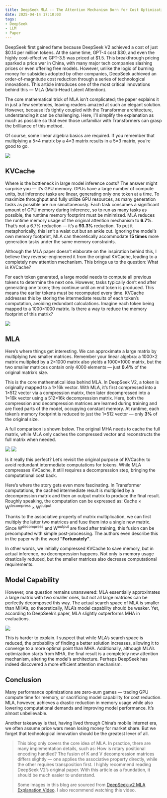 ```yaml
---
title: DeepSeek MLA -- The Attention Mechanism Born for Cost Optimization
date: 2025-04-14 17:10:03
tags:
- DeepSeek
- LLM
- Paper
---
```

DeepSeek first gained fame because DeepSeek V2 achieved a cost of just \$0.14 per million tokens. At the same time, GPT-4 cost \$30, and even the highly cost-effective GPT-3.5 was priced at \$1.5. This breakthrough pricing sparked a price war in China, with many major tech companies slashing prices or even offering free models. However, unlike the logic of burning money for subsidies adopted by other companies, DeepSeek achieved an order-of-magnitude cost reduction through a series of technological innovations. This article introduces one of the most critical innovations behind this — MLA (Multi-Head Latent Attention).

The core mathematical trick of MLA isn’t complicated; the paper explains it in just a few sentences, leaving readers amazed at such an elegant solution. However, because it’s tightly coupled with the Transformer architecture, understanding it can be challenging. Here, I’ll simplify the explanation as much as possible so that even those unfamiliar with Transformers can grasp the brilliance of this method.

Of course, some linear algebra basics are required. If you remember that multiplying a 5×4 matrix by a 4×3 matrix results in a 5×3 matrix, you’re good to go.

![](../images/20250414233740.png)

## KVCache

Where is the bottleneck in large model inference costs? The answer might surprise you — it’s GPU memory. GPUs have a large number of compute units, but inference tasks are linear, generating only one token at a time. To maximize throughput and fully utilize GPU resources, as many generation tasks as possible are run simultaneously. Each task consumes a significant amount of GPU memory during inference, so to run as many tasks as possible, the runtime memory footprint must be minimized. MLA reduces the runtime memory usage of the original attention mechanism to **6.7%**. That’s not a 6.7% reduction — it’s a **93.3%** reduction. To put it metaphorically, this isn’t a waist cut but an ankle cut. Ignoring the model’s own memory footprint, MLA can theoretically accommodate **15 times** more generation tasks under the same memory constraints.

Although the MLA paper doesn’t elaborate on the inspiration behind this, I believe they reverse-engineered it from the original KVCache, leading to a completely new attention mechanism. This brings us to the question: What is KVCache?

For each token generated, a large model needs to compute all previous tokens to determine the next one. However, tasks typically don’t end after generating one token; they continue until an end token is produced. This means the earlier tokens must be recomputed every time. KVCache addresses this by storing the intermediate results of each token’s computation, avoiding redundant calculations. Imagine each token being mapped to a 1000×1000 matrix. Is there a way to reduce the memory footprint of this matrix?

![](../images/20250414234534.png)

## MLA
Here’s where things get interesting. We can approximate a large matrix by multiplying two smaller matrices. Remember your linear algebra: a 1000×2 matrix multiplied by a 2×1000 matrix also yields a 1000×1000 matrix, but the two smaller matrices contain only 4000 elements — just **0.4%** of the original matrix’s size.

This is the core mathematical idea behind MLA. In DeepSeek V2, a token is originally mapped to a 1×16k vector. With MLA, it’s first compressed into a 1×512 vector via a compression matrix, then later decompressed into a 1×16k vector using a 512×16k decompression matrix. Here, both the compression and decompression matrices are learned during training and are fixed parts of the model, occupying constant memory. At runtime, each token’s memory footprint is reduced to just the 1×512 vector — only **3%** of the original size.

A full comparison is shown below. The original MHA needs to cache the full matrix, while MLA only caches the compressed vector and reconstructs the full matrix when needed.

![](../images/20250415000024.png)
![](../images/20250414235538.png)

Is it really this perfect? Let’s revisit the original purpose of KVCache: to avoid redundant intermediate computations for tokens. While MLA compresses KVCache, it still requires a decompression step, bringing the computational cost back.

Here’s where the story gets even more fascinating. In Transformer computations, the cached intermediate result is multiplied by a decompression matrix and then an output matrix to produce the final result. Roughly speaking, the computation can be expressed as: Cache × W<sup>decompress</sup> × W<sup>output</sup>

Thanks to the associative property of matrix multiplication, we can first multiply the latter two matrices and fuse them into a single new matrix. Since W<sup>decompress</sup> and W<sup>output</sup> are fixed after training, this fusion can be precomputed with simple post-processing. The authors even describe this in the paper with the word **"Fortunately"**.

In other words, we initially compressed KVCache to save memory, but in actual inference, no decompression happens. Not only is memory usage drastically reduced, but the smaller matrices also decrease computational requirements.

## Model Capability

However, one question remains unanswered: MLA essentially approximates a large matrix with two smaller ones, but not all large matrices can be perfectly decomposed this way. The actual search space of MLA is smaller than MHA’s, so theoretically, MLA’s model capability should be weaker. Yet, according to DeepSeek’s paper, MLA slightly outperforms MHA in evaluations.

![](../images/20250415003909.png)

This is harder to explain. I suspect that while MLA’s search space is reduced, the probability of finding a better solution increases, allowing it to converge to a more optimal point than MHA. Additionally, although MLA’s optimization starts from MHA, the final result is a completely new attention mechanism, altering the model’s architecture. Perhaps DeepSeek has indeed discovered a more efficient attention mechanism.

## Conclusion

Many performance optimizations are zero-sum games — trading GPU compute time for memory, or sacrificing model capability for cost reduction. MLA, however, achieves a drastic reduction in memory usage while also lowering computational demands and improving model performance. It’s almost unbelievable.

Another takeaway is that, having lived through China’s mobile internet era, we often assume price wars mean losing money for market share. But we forget that technological innovation should be the greatest lever of all.

> This blog only covers the core idea of MLA. In practice, there are many implementation details, such as: How is rotary positional encoding handled? The fusion of K and V decompression matrices differs slightly — one applies the associative property directly, while the other requires transposition first. I highly recommend reading DeepSeek V2’s original paper. With this article as a foundation, it should be much easier to understand.
>
> Some images in this blog are sourced from [DeepSeek-v2 MLA Explanation Video](https://www.bilibili.com/video/BV1BYXRYWEMj/). I also recommend watching this video.